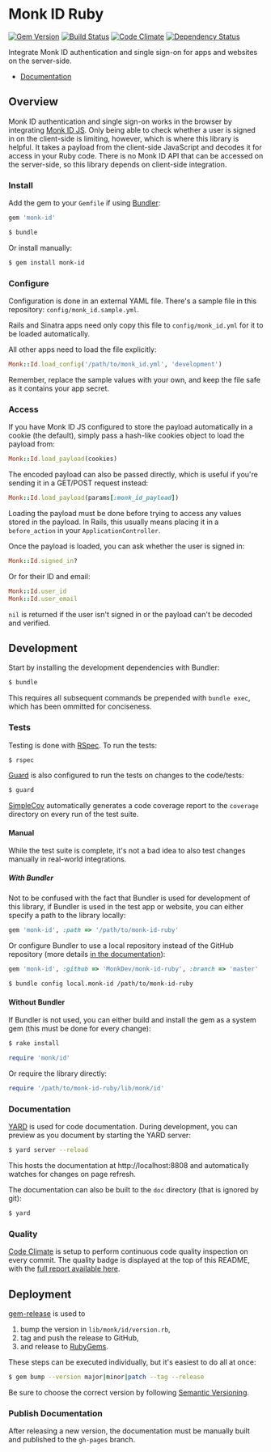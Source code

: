 Monk ID Ruby
============

[![Gem Version](https://badge.fury.io/rb/monk-id.png)](http://badge.fury.io/rb/monk-id)
[![Build Status](https://travis-ci.org/MonkDev/monk-id-ruby.svg?branch=dev)](https://travis-ci.org/MonkDev/monk-id-ruby)
[![Code Climate](https://codeclimate.com/github/MonkDev/monk-id-ruby.png)](https://codeclimate.com/github/MonkDev/monk-id-ruby)
[![Dependency Status](https://gemnasium.com/MonkDev/monk-id-ruby.svg)](https://gemnasium.com/MonkDev/monk-id-ruby)

Integrate Monk ID authentication and single sign-on for apps and websites on the
server-side.

*   [Documentation](http://monkdev.github.io/monk-id-ruby/Monk/Id.html)

Overview
--------

Monk ID authentication and single sign-on works in the browser by integrating
[Monk ID JS](https://github.com/MonkDev/monk-id-js). Only being able to check
whether a user is signed in on the client-side is limiting, however, which is
where this library is helpful. It takes a payload from the client-side
JavaScript and decodes it for access in your Ruby code. There is no Monk ID API
that can be accessed on the server-side, so this library depends on client-side
integration.

### Install

Add the gem to your `Gemfile` if using [Bundler](http://bundler.io):

```ruby
gem 'monk-id'
```

```bash
$ bundle
```

Or install manually:

```bash
$ gem install monk-id
```

### Configure

Configuration is done in an external YAML file. There's a sample file in this
repository: `config/monk_id.sample.yml`.

Rails and Sinatra apps need only copy this file to `config/monk_id.yml` for it
to be loaded automatically.

All other apps need to load the file explicitly:

```ruby
Monk::Id.load_config('/path/to/monk_id.yml', 'development')
```

Remember, replace the sample values with your own, and keep the file safe as it
contains your app secret.

### Access

If you have Monk ID JS configured to store the payload automatically in a cookie
(the default), simply pass a hash-like cookies object to load the payload from:

```ruby
Monk::Id.load_payload(cookies)
```

The encoded payload can also be passed directly, which is useful if you're
sending it in a GET/POST request instead:

```ruby
Monk::Id.load_payload(params[:monk_id_payload])
```

Loading the payload must be done before trying to access any values stored in
the payload. In Rails, this usually means placing it in a `before_action` in
your `ApplicationController`.

Once the payload is loaded, you can ask whether the user is signed in:

```ruby
Monk::Id.signed_in?
```

Or for their ID and email:

```ruby
Monk::Id.user_id
Monk::Id.user_email
```

`nil` is returned if the user isn't signed in or the payload can't be decoded
and verified.

Development
-----------

Start by installing the development dependencies with Bundler:

```bash
$ bundle
```

This requires all subsequent commands be prepended with `bundle exec`, which has
been ommitted for conciseness.

### Tests

Testing is done with [RSpec](https://relishapp.com/rspec). To run the tests:

```bash
$ rspec
```

[Guard](http://guardgem.org) is also configured to run the tests on changes to
the code/tests:

```bash
$ guard
```

[SimpleCov](https://github.com/colszowka/simplecov) automatically generates a
code coverage report to the `coverage` directory on every run of the test suite.

#### Manual

While the test suite is complete, it's not a bad idea to also test changes
manually in real-world integrations.

##### With Bundler

Not to be confused with the fact that Bundler is used for development of this
library, if Bundler is used in the test app or website, you can either specify a
path to the library locally:

```ruby
gem 'monk-id', :path => '/path/to/monk-id-ruby'
```

Or configure Bundler to use a local repository instead of the GitHub repository
(more details [in the documentation](http://bundler.io/v1.5/git.html#local)):

```ruby
gem 'monk-id', :github => 'MonkDev/monk-id-ruby', :branch => 'master'
```

```bash
$ bundle config local.monk-id /path/to/monk-id-ruby
```

#### Without Bundler

If Bundler is not used, you can either build and install the gem as a system
gem (this must be done for every change):

```bash
$ rake install
```

```ruby
require 'monk/id'
```

Or require the library directly:

```ruby
require '/path/to/monk-id-ruby/lib/monk/id'
```

### Documentation

[YARD](http://yardoc.org) is used for code documentation. During development,
you can preview as you document by starting the YARD server:

```bash
$ yard server --reload
```

This hosts the documentation at http://localhost:8808 and automatically watches
for changes on page refresh.

The documentation can also be built to the `doc` directory (that is ignored by
git):

```bash
$ yard
```

### Quality

[Code Climate](https://codeclimate.com) is setup to perform continuous code
quality inspection on every commit. The quality badge is displayed at the top of
this README, with the [full report available here](https://codeclimate.com/github/MonkDev/monk-id-ruby).

Deployment
----------

[gem-release](https://github.com/svenfuchs/gem-release) is used to

1.  bump the version in `lib/monk/id/version.rb`,
2.  tag and push the release to GitHub,
3.  and release to [RubyGems](https://rubygems.org).

These steps can be executed individually, but it's easiest to do all at once:

```bash
$ gem bump --version major|minor|patch --tag --release
```

Be sure to choose the correct version by following
[Semantic Versioning](http://semver.org).

### Publish Documentation

After releasing a new version, the documentation must be manually built and
published to the `gh-pages` branch.
